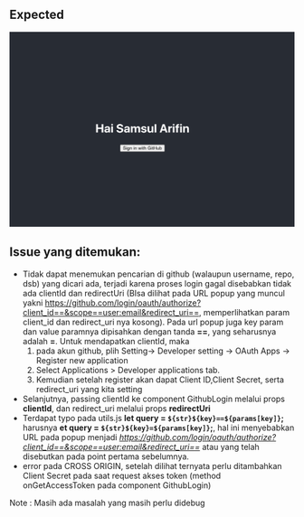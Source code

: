 ## Expected

![expected](./expected.png)

## Issue yang ditemukan:

- Tidak dapat menemukan pencarian di github (walaupun username, repo, dsb) yang
  dicari ada, terjadi karena proses login gagal disebabkan tidak ada clientId
  dan redirectUri (BIsa dilihat pada URL popup yang muncul yakni
  https://github.com/login/oauth/authorize?client_id==&scope==user:email&redirect_uri==,
  memperlihatkan param client_id dan redirect_uri nya kosong). Pada url popup
  juga key param dan value paramnya dipisahkan dengan tanda **==**, yang
  seharusnya adalah **=**. Untuk mendapatkan clientId, maka
  1. pada akun github, plih Setting-> Developer setting -> OAuth Apps ->
     Register new application
  2. Select Applications > Developer applications tab.
  3. Kemudian setelah register akan dapat Client ID,Client Secret, serta
     redirect_uri yang kita setting
- Selanjutnya, passing clientId ke component GithubLogin melalui props
  **clientId**, dan redirect_uri melalui props **redirectUri**
- Terdapat typo pada utils.js **let query = `${str}${key}==${params[key]}`;**
  harusnya **et query = `${str}${key}=${params[key]}`;**, hal ini menyebabkan
  URL pada popup menjadi
  *https://github.com/login/oauth/authorize?client_id==&scope==user:email&redirect_uri==*
  atau yang telah disebutkan pada point pertama sebelumnya.
- error pada CROSS ORIGIN, setelah dilihat ternyata perlu ditambahkan Client
  Secret pada saat request akses token (method onGetAccessToken pada component
  GithubLogin)

Note : Masih ada masalah yang masih perlu didebug
